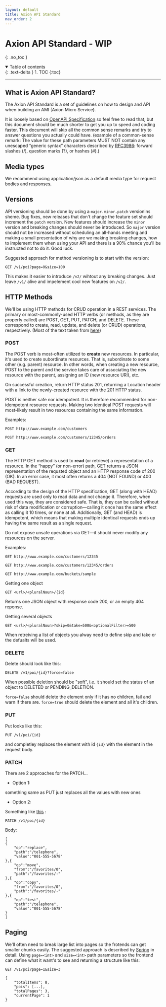 ```yaml
---
layout: default
title: Axion API Standard
nav_order: 2
---
```


# Axion API Standard - WIP

{: .no_toc }

<details open markdown="block">
  <summary>
    Table of contents
  </summary>
  {: .text-delta }
1. TOC
{:toc}
</details>

---


## What is Axion API Standard?
The Axion API Standard is a set of guidelines on how to design and API when building an AMI (Axion Micro Service).

It is loosely based on [OpenAPI Specification](https://spec.openapis.org/oas/latest.html) so feel free to read that, but this document should be much shorter to get you up to speed and coding faster. This document will skip all the common sense remarks and try to answer questions you actually could have. (example of a common-sense remark: The value for these path parameters MUST NOT contain any unescaped “generic syntax” characters described by [RFC3986](https://spec.openapis.org/oas/latest.html#bib-RFC3986): forward slashes (/), question marks (?), or hashes (#).)

## Media types
We recommend using application/json as a default media type for request bodies and responses.

## Versions
API versioning should be done by using a `major.minor.patch` versionins sheme. Bug fixes, new releases that don't change the feature set should increment the `patch` version. New features should increase the `minor` version and breaking changes should never be introduced. So `major` version should not be increased without scheduling an all-hands meeting and making a small presentation of why are we making breaking changes, how to implement them when using your API and there is a 90% chance you'll be instructed not to do it. Good luck.

Suggested approach for method versioning is to start with the version:

`GET /v1/poi?page=0&size=100`

This makes it easier to introduce `/v2/` wihtout any breaking changes. Just leave `/v1/` alive and impelement cool new features on `/v2/`.


## HTTP Methods
We'll be using HTTP methods for CRUD operation in a REST services. The primary or most-commonly-used HTTP verbs (or methods, as they are properly called) are POST, GET, PUT, PATCH, and DELETE. These correspond to create, read, update, and delete (or CRUD) operations, respectively. (Most of the text taken from [here](https://www.restapitutorial.com/lessons/httpmethods.html))

### POST
The POST verb is most-often utilized to **create** new resources. In particular, it's used to create subordinate resources. That is, subordinate to some other (e.g. parent) resource. In other words, when creating a new resource, POST to the parent and the service takes care of associating the new resource with the parent, assigning an ID (new resource URI), etc.

On successful creation, return HTTP status 201, returning a Location header with a link to the newly-created resource with the 201 HTTP status.

POST is neither safe nor idempotent. It is therefore recommended for non-idempotent resource requests. Making two identical POST requests will most-likely result in two resources containing the same information.

Examples:

`POST http://www.example.com/customers`

`POST http://www.example.com/customers/12345/orders`

### GET
The HTTP GET method is used to **read** (or retrieve) a representation of a resource. In the “happy” (or non-error) path, GET returns a JSON representation of the requsted object and an HTTP response code of 200 (OK). In an error case, it most often returns a 404 (NOT FOUND) or 400 (BAD REQUEST).

According to the design of the HTTP specification, GET (along with HEAD) requests are used only to read data and not change it. Therefore, when used this way, they are considered safe. That is, they can be called without risk of data modification or corruption—calling it once has the same effect as calling it 10 times, or none at all. Additionally, GET (and HEAD) is idempotent, which means that making multiple identical requests ends up having the same result as a single request.

Do not expose unsafe operations via GET—it should never modify any resources on the server.

Examples:

`GET http://www.example.com/customers/12345`

`GET http://www.example.com/customers/12345/orders`

`GET http://www.example.com/buckets/sample`

Getting one object

`GET <url>/<pluralNoun>/{id}`

Returns one JSON object with response code 200, or an empty 404 reponse.

Getting several objects

`GET <url>/<pluralNoun>?skip=0&take=500&<optionalFilter>=500`

When retreiving a list of objects you alway need to define skip and take or the defualts will be used. 

### DELETE

Delete should look like this:

`DELETE /v1/poi/{id}?force=false`

When possible deletion should be "soft", i.e. it should set the status of an object to DELETED or PENDING_DELETION.

`force=false` should delete the element only if it has no children, fail and warn if there are.
`force=true` should delete the element and all it's children.

### PUT 

Put looks like this:

`PUT /v1/poi/{id}`

and completley replaces the element with id `{id}` with the element in the request body.


### PATCH

There are 2 approaches for the PATCH... 

- Option 1:

something same as PUT just replaces all the values with new ones

- Option 2: 

Something like [this](https://www.baeldung.com/spring-rest-json-patch) :

`PATCH /v1/poi/{id}`

Body:
```
[
{
    "op":"replace",
    "path":"/telephone",
    "value":"001-555-5678"
},{
    "op":"move",
    "from":"/favorites/0",
    "path":"/favorites/-"
},{
    "op":"copy",
    "from":"/favorites/0",
    "path":"/favorites/-"
},{
    "op":"test", 
    "path":"/telephone",
    "value":"001-555-5678"
}
]
```


## Paging

We'll often need to break large list into pages so the frotends can get smaller chunks easily.
The suggested approach is described by [Spring](https://www.bezkoder.com/spring-boot-pagination-filter-jpa-pageable/) in detail.
Using `page=<int>` and `size=<int>` path parameters so the frontend can define what it want's to see and returning a structure like this:

`GET /v1/poi?page=1&size=3`
```
{
    "totalItems": 8,
    "pois": [...],
    "totalPages": 3,
    "currentPage": 1
}
```
